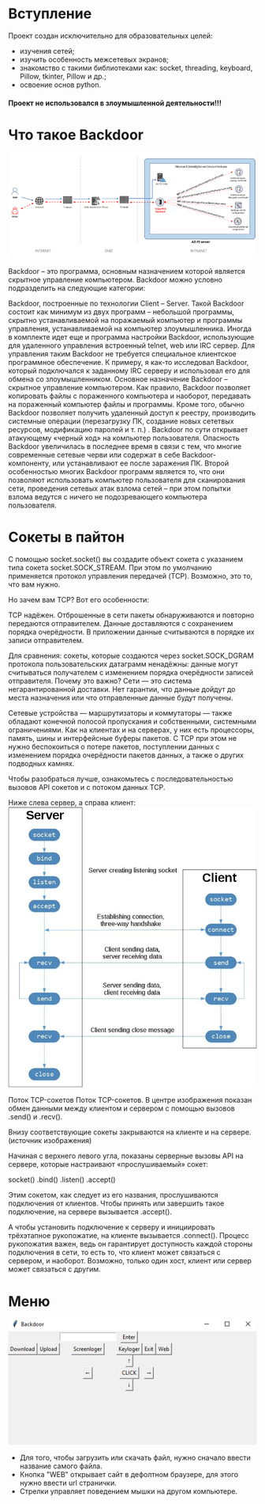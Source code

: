 # Вступление
Проект создан исключительно для образовательных целей: 
* изучения сетей;
* изучить особенность межсетевых экранов;
* знакомство с такими библиотеками как: socket, threading, keyboard, Pillow, tkinter, Pillow и др.; 
* освоение основ python.
#### Проект не использовался в злоумышленной деятельности!!!

# Что такое Backdoor
![img_1.png](img/img_1.png)

Backdoor – это программа, основным назначением которой является скрытное управление компьютером. Backdoor можно условно подразделить на следующие категории:

Backdoor, построенные по технологии Client – Server. Такой Backdoor состоит как минимум из двух программ – небольшой программы, скрытно устанавливаемой на поражаемый компьютер и программы управления, устанавливаемой на компьютер злоумышленника. Иногда в комплекте идет еще и программа настройки
Backdoor, использующие для удаленного управления встроенный telnet, web или IRC сервер. Для управления таким Backdoor не требуется специальное клиентское программное обеспечение. К примеру, я как-то исследовал Backdoor, который подключался к заданному IRC серверу и использовал его для обмена со злоумышленником.
Основное назначение Backdoor – скрытное управление компьютером. Как правило, Backdoor позволяет копировать файлы с пораженного компьютера и наоборот, передавать на пораженный компьютер файлы и программы. Кроме того, обычно Backdoor позволяет получить удаленный доступ к реестру, производить системные операции (перезагрузку ПК, создание новых сететвых ресурсов, модификацию паролей и т. п.) . Backdoor по сути открывает атакующему «черный ход» на компьютер пользователя. Опасность Backdoor увеличилась в последнее время в связи с тем, что многие современные сетевые черви или содержат в себе Backdoor-компоненту, или устанавливают ее после заражения ПК. Второй особенностью многих Backdoor программ является то, что они позволяют использовать компьютер пользователя для сканирования сети, проведения сетевых атак взлома сетей – при этом попытки взлома ведутся с ничего не подозревающего компьютера пользователя.

# Сокеты в пайтон

С помощью socket.socket() вы создадите объект сокета с указанием типа сокета socket.SOCK_STREAM. При этом по умолчанию применяется протокол управления передачей (TCP). Возможно, это то, что вам нужно.

Но зачем вам TCP? Вот его особенности:

TCP надёжен. Отброшенные в сети пакеты обнаруживаются и повторно передаются отправителем.
Данные доставляются с сохранением порядка очерёдности. В приложении данные считываются в порядке их записи отправителем.

Для сравнения: сокеты, которые создаются через socket.SOCK_DGRAM протокола пользовательских датаграмм ненадёжны: данные могут считываться получателем с изменением порядка очерёдности записей отправителя. Почему это важно? Сети — это система негарантированной доставки. Нет гарантии, что данные дойдут до места назначения или что отправленные данные будут получены.

Сетевые устройства — маршрутизаторы и коммутаторы — также обладают конечной полосой пропускания и собственными, системными ограничениями. Как на клиентах и на серверах, у них есть процессоры, память, шины и интерфейсные буферы пакетов. С TCP при этом не нужно беспокоиться о потере пакетов, поступлении данных с изменением порядка очерёдности пакетов данных, а также о других подводных камнях.

Чтобы разобраться лучше, ознакомьтесь с последовательностью вызовов API сокетов и с потоком данных TCP.

Ниже слева сервер, а справа клиент:
![img.png](img/img.png)

Поток TCP-сокетов
Поток TCP-сокетов. В центре изображения показан обмен данными между клиентом и сервером с помощью вызовов .send() и .recv().

Внизу соответствующие сокеты закрываются на клиенте и на сервере. (источник изображения)

Начиная с верхнего левого угла, показаны серверные вызовы API на сервере, которые настраивают «прослушиваемый» сокет:

socket()
.bind()
.listen()
.accept()

Этим сокетом, как следует из его названия, прослушиваются подключения от клиентов. Чтобы принять или завершить такое подключение, на сервере вызывается .accept().

А чтобы установить подключение к серверу и инициировать трёхэтапное рукопожатие, на клиенте вызывается .connect(). Процесс рукопожатия важен, ведь он гарантирует доступность каждой стороны подключения в сети, то есть то, что клиент может связаться с сервером, и наоборот. Возможно, только один хост, клиент или сервер может связаться с другим.
# Меню
![img_2.png](img/img_2.png)
* Для того, чтобы загрузить или скачать файл, нужно сначало ввести название самого файла.
* Кнопка "WEB" открывает сайт в дефолтном браузере, для этого нужно ввести url странички. 
* Стрелки управляет поведением мышки на другом компьютере. 